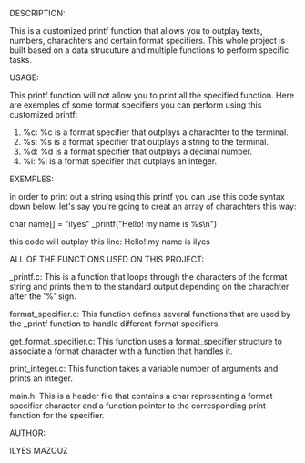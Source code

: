 DESCRIPTION:

This is a customized printf function that allows you to outplay texts, numbers, charachters and certain format specifiers.
This whole project is built based on a data strucuture and multiple functions to perform specific tasks.



USAGE:

This printf function will not allow you to print all the specified function.
Here are exemples of some format specifiers you can perform using this customized printf:
1. %c:
	%c is a format specifier that outplays a charachter to the terminal.
2. %s:
	%s is a format specifier that outplays a string to the terminal.
3. %d:
	%d is a format specifier that outplays a decimal number.
4. %i:
	%i is a format specifier that outplays an integer.




EXEMPLES:

in order to print out a string using this printf you can use this code syntax down below.
let's say you're going to creat an array of charachters this way:

char name[] = "ilyes"
	_printf("Hello! my name is %s\n")

this code will outplay this line:
Hello! my name is ilyes




ALL OF THE FUNCTIONS USED ON THIS PROJECT:


_printf.c: This is a function that loops through the characters of the format string and prints them to the standard output depending on the charachter after the '%' sign.


format_specifier.c: This function defines several functions that are used by the _printf function to handle different format specifiers.


get_format_specifier.c: This function uses a format_specifier structure to associate a format character with a function that handles it.


print_integer.c: This function takes a variable number of arguments and prints an integer.


main.h: This is a header file that contains a char representing a format specifier character and a function pointer to the corresponding print function for the specifier.



AUTHOR:

ILYES MAZOUZ   
